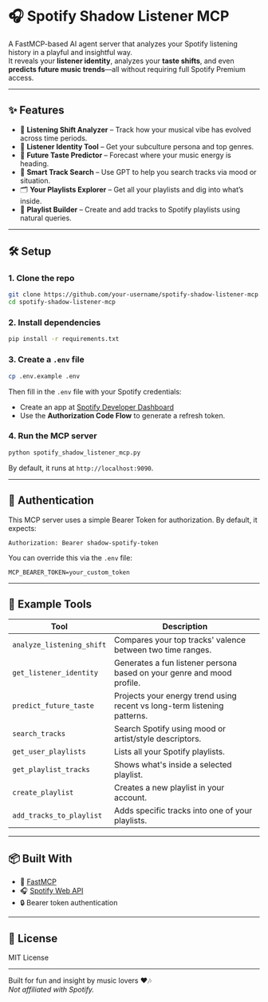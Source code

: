 # 🎧 Spotify Shadow Listener MCP

A FastMCP-based AI agent server that analyzes your Spotify listening history in a playful and insightful way.  
It reveals your **listener identity**, analyzes your **taste shifts**, and even **predicts future music trends**—all without requiring full Spotify Premium access.

---

## ✨ Features

- 🔄 **Listening Shift Analyzer** – Track how your musical vibe has evolved across time periods.
- 🧠 **Listener Identity Tool** – Get your subculture persona and top genres.
- 🔮 **Future Taste Predictor** – Forecast where your music energy is heading.
- 🧭 **Smart Track Search** – Use GPT to help you search tracks via mood or situation.
- 🗂 **Your Playlists Explorer** – Get all your playlists and dig into what’s inside.
- 🧱 **Playlist Builder** – Create and add tracks to Spotify playlists using natural queries.

---

## 🛠 Setup

### 1. Clone the repo

```bash
git clone https://github.com/your-username/spotify-shadow-listener-mcp.git
cd spotify-shadow-listener-mcp
```

### 2. Install dependencies

```bash
pip install -r requirements.txt
```

### 3. Create a `.env` file

```bash
cp .env.example .env
```

Then fill in the `.env` file with your Spotify credentials:

- Create an app at [Spotify Developer Dashboard](https://developer.spotify.com/dashboard/applications)
- Use the **Authorization Code Flow** to generate a refresh token.

### 4. Run the MCP server

```bash
python spotify_shadow_listener_mcp.py
```

By default, it runs at `http://localhost:9090`.

---

## 🔐 Authentication

This MCP server uses a simple Bearer Token for authorization.
By default, it expects:

```http
Authorization: Bearer shadow-spotify-token
```

You can override this via the `.env` file:

```env
MCP_BEARER_TOKEN=your_custom_token
```

---

## 🧪 Example Tools

| Tool                      | Description                                                              |
| ------------------------- | ------------------------------------------------------------------------ |
| `analyze_listening_shift` | Compares your top tracks' valence between two time ranges.               |
| `get_listener_identity`   | Generates a fun listener persona based on your genre and mood profile.   |
| `predict_future_taste`    | Projects your energy trend using recent vs long-term listening patterns. |
| `search_tracks`           | Search Spotify using mood or artist/style descriptors.                   |
| `get_user_playlists`      | Lists all your Spotify playlists.                                        |
| `get_playlist_tracks`     | Shows what's inside a selected playlist.                                 |
| `create_playlist`         | Creates a new playlist in your account.                                 |
| `add_tracks_to_playlist`  | Adds specific tracks into one of your playlists.                         |

---

## 📦 Built With

- 🧠 [FastMCP](https://github.com/fixie-ai/fastmcp)
- 🎧 [Spotify Web API](https://developer.spotify.com/documentation/web-api/)
- 🔒 Bearer token authentication

---

## 📝 License

MIT License

---

Built for fun and insight by music lovers ❤️🎶  
*Not affiliated with Spotify.*

